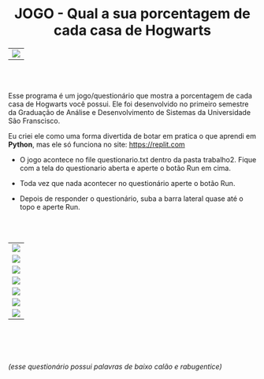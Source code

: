 <h1 align=center> JOGO -  Qual a sua porcentagem de cada casa de Hogwarts </h1>

<table align="center">
  <tr>
    <td><img src="https://user-images.githubusercontent.com/80162033/119371016-599f7d80-bc8c-11eb-9e37-8f3a26e0de54.png" /></td>
  </tr>
</table>
</br></br>


Esse programa é um jogo/questionário que mostra a porcentagem de cada casa de Hogwarts você possui. Ele foi desenvolvido no primeiro semestre da Graduação de Análise e Desenvolvimento de Sistemas da Universidade São Franscisco.

Eu criei ele como uma forma divertida de botar em pratica o que aprendi em <b>Python</b>, mas ele só funciona no site: https://replit.com



* O jogo acontece no file questionario.txt dentro da pasta trabalho2. Fique com a tela do questionario aberta e aperte o botão Run em cima.

* Toda vez que nada acontecer no questionário aperte o botão Run.

* Depois de responder o questionário, suba a barra lateral quase até o topo e aperte Run.

</br></br>


<table align="center">
  <tr>
    <td><img src="https://user-images.githubusercontent.com/80162033/122588633-b1d06200-d035-11eb-8059-307a5b988309.png" /></td>
  </tr>
  <tr>
    <td><img src="https://user-images.githubusercontent.com/80162033/122588798-e6dcb480-d035-11eb-8005-3bdfcedb2867.png" /></td>
  </tr>
  <tr>
    <td><img src="https://user-images.githubusercontent.com/80162033/122588874-fc51de80-d035-11eb-8887-20444d174cd2.png" /></td>
  </tr>
  <tr>
    <td><img src="https://user-images.githubusercontent.com/80162033/122589031-2905f600-d036-11eb-8c77-f32777193a53.png" /></td>
  </tr>
  <tr>
    <td><img src="https://user-images.githubusercontent.com/80162033/122589134-43d86a80-d036-11eb-80cc-f53c349de957.png" /></td>
  </tr>
  <tr>
    <td><img src="https://user-images.githubusercontent.com/80162033/122589189-594d9480-d036-11eb-9b5e-99b00385b844.png" /></td>
  </tr>
  <tr>
    <td><img src="https://user-images.githubusercontent.com/80162033/122589304-76826300-d036-11eb-9759-6bea70e720c2.png" /></td>
  </tr>
</table>



</br></br></br>
<h6> (esse questionário possui palavras de baixo calão e rabugentice) </h6>
